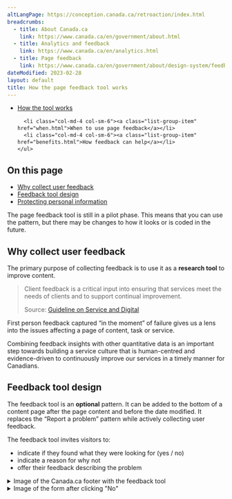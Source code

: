 ```yaml
---
altLangPage: https://conception.canada.ca/retroaction/index.html
breadcrumbs:
  - title: About Canada.ca
    link: https://www.canada.ca/en/government/about.html
  - title: Analytics and feedback
    link: https://www.canada.ca/en/analytics.html
  - title: Page feedback
    link: https://www.canada.ca/en/government/about/design-system/feedback/index.html
dateModified: 2023-02-28
layout: default
title: How the page feedback tool works
---
```


<div class="gc-stp-stp">
  <div class="row">
    <ul class="toc lst-spcd col-md-12">
      <li class="col-md-4 col-sm-6"><a class="list-group-item active" href="about-page-feedback.html">How the tool works</a></li>

      <li class="col-md-4 col-sm-6"><a class="list-group-item" href="when.html">When to use page feedback</a></li>
      <li class="col-md-4 col-sm-6"><a class="list-group-item" href="benefits.html">How feedback can help</a></li>
    </ul>
  </div>
</div>

## On this page

*   [Why collect user feedback](#why)
*   [Feedback tool design](#how)
*   [Protecting personal information](#privacy)

The page feedback tool is still in a pilot phase. This means that you can use the pattern, but there may be changes to how it looks or is coded in the future.

## Why collect user feedback

The primary purpose of collecting feedback is to use it as a **research tool** to improve content.

> Client feedback is a critical input into ensuring that services meet the needs of clients and to support continual improvement.
> 
> Source: [Guideline on Service and Digital](https://www.canada.ca/en/government/system/digital-government/guideline-service-digital.html#ToC2_2)

First person feedback captured “in the moment” of failure gives us a lens into the issues affecting a page of content, task or service.

Combining feedback insights with other quantitative data is an important step towards building a service culture that is human-centred and evidence-driven to continuously improve our services in a timely manner for Canadians.

## Feedback tool design

The feedback tool is an **optional** pattern. It can be added to the bottom of a content page after the page content and before the date modified. It replaces the “Report a problem” pattern while actively collecting user feedback.

The feedback tool invites visitors to:

*   indicate if they found what they were looking for (yes / no)
*   indicate a reason for why not
*   offer their feedback describing the problem

<details>
  <summary>Image of the Canada.ca footer with the feedback tool</summary>
  <figure class="mrgn-tp-lg">
    <img class="img-responsive border" alt="Image of the footer, with the feedback tool placed after the page content and before the Date modified" src="images/footer-feedback-en.png" />
    </figure>
</details>


<details>
  <summary>Image of the form after clicking "No"</summary>
  <figure class="mrgn-tp-lg">
    <img class="img-responsive border" alt="A long description can be found after the image." src="images/description-en.png" />
    </figure>
    <details>
    <summary>Feedback tool</summary>
    <p>A heading labelled "What was wrong"</p>
  
    <p>Followed by the text "You will not receive a reply. Don't include personal information (telephone, email, SIN, financial, medical, or work details). Maximum 300 characters", and a text field to provide more details.</p>
    </details>
</details>
              
## Protecting personal information

Filters are in place to remove these common types of personal information and profanity if submitted:

*   phone numbers
*   email addresses
*   social insurance numbers
*   passport numbers
*   postal codes
*   curse words

When personal information is automatically scrubbed, it is replaced with hashtags (###).
<nav role="navigation" class="mrgn-bttm-lg">
<ul class="pager">
<li class="next"><a href="when.html" rel="next">Next: When to use page feedback</a></li>
</ul>
</nav>
